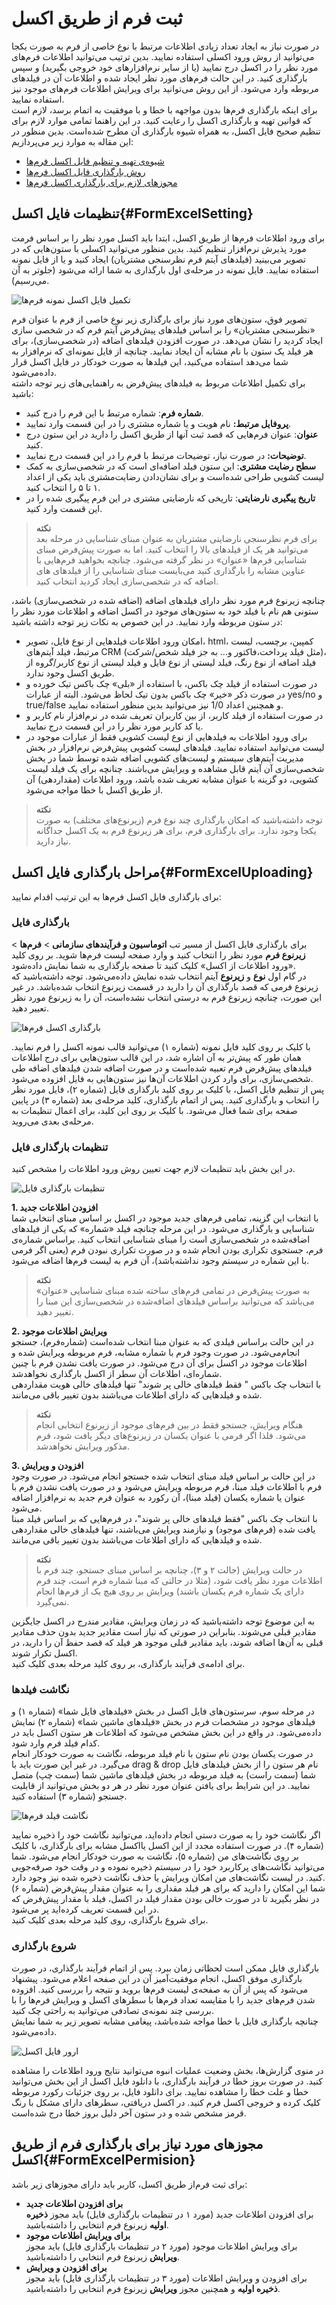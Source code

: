 # ثبت فرم از طریق اکسل

در صورت نیاز به ایجاد تعداد زیادی اطلاعات مرتبط با نوع خاصی از فرم به صورت یکجا می‌توانید از روش ورود اکسلی استفاده نمایید. بدین ترتیب می‌توانید اطلاعات فرم‌های مورد نظر را در اکسل درج نمایید (یا از سایر نرم‌افزارهای خود خروجی بگیرید) و سپس بارگذاری کنید. در این حالت فرم‌های مورد نظر ایجاد شده و اطلاعات آن در فیلدهای مربوطه وارد می‌شود. از این روش می‌توانید برای ویرایش اطلاعات فرم‌های موجود نیز استفاده نمایید.<br>
برای اینکه بارگذاری فرم‌ها بدون مواجهه با خطا و با موفقیت به اتمام برسد، لازم است که قوانین تهیه و بارگذاری اکسل را رعایت کنید. در این راهنما تمامی موارد لازم برای تنظیم صحیح فایل اکسل، به همراه شیوه بارگذاری آن مطرح شده‌است. بدین منظور در این مقاله به موارد زیر می‌پردازیم:<br>
- [شیوه‌ی تهیه و تنظیم فایل اکسل فرم‌ها](#FormExcelSetting)
- [روش بارگذاری فایل اکسل فرم‌ها](#FormExcelUploading)
- [مجوزهای لازم برای بارگذاری اکسل فرم‌ها](#FormExcelPermision)

## تنظیمات فایل اکسل{#FormExcelSetting}
برای ورود اطلاعات فرم‌ها از طریق اکسل، ابتدا باید اکسل مورد نظر را بر اساس فرمت مورد پذیرش نرم‌افزار تنظیم کنید. بدین منظور می‌توانید اکسلی با ستون‌هایی که در تصویر می‌بینید (فیلدهای آیتم فرم نظرسنجی مشتریان) ایجاد کنید و یا از فایل نمونه استفاده نمایید. فایل نمونه در مرحله‌ی اول بارگذاری به شما ارائه می‌شود (جلوتر به آن می‌رسیم).<br>

![تکمیل فایل اکسل نمونه فرم‌ها](./Images/form-excel-sample.png)

تصویر فوق،‌ ستون‌های مورد نیاز برای بارگذاری زیر نوع خاصی از فرم‌ با عنوان فرم «نظرسنجی مشتریان» را بر اساس فیلدهای پیش‌فرض آیتم فرم‌ که در شخصی سازی ایجاد کردید را نشان می‌دهد. در صورت افزودن فیلدهای اضافه (در شخصی‌سازی)، برای هر فیلد یک ستون با نام مشابه آن ایجاد نمایید. چنانچه از فایل نمونه‌ای که نرم‌افزار به شما می‌دهد استفاده می‌کنید، این فیلدها به صورت خودکار در فایل اکسل قرار داده‌می‌شود.<br>
برای تکمیل اطلاعات مربوط به فیلدهای پیش‌فرض به راهنمایی‌های زیر توجه داشته باشید:
- **شماره فرم**: شماره مرتبط با این فرم را درج کنید.
- **پروفایل مرتبط:** نام هویت و یا شماره مشتری را در این قسمت وارد نمایید.
- **عنوان**: عنوان فرم‌هایی که قصد ثبت آنها از طریق اکسل را دارید در این ستون درج کنید.
- **توضیحات:** در صورت نیاز، توضیحات مرتبط با فرم را در این قسمت درج نمایید.
- **سطح رضایت مشتری**: این ستون فیلد اضافه‌ای است که در شخصی‌سازی به کمک لیست کشویی طراحی شده‌است و برای نشان‌دادن رضایت‌مشتری باید یکی از اعداد ۱ تا ۵ را انتخاب کنید.
- **تاریخ پیگیری نارضایتی**: تاریخی که نارضایتی مشتری در این فرم پیگیری شده را در این قسمت وارد کنید.

> **نکته**<br>
>برای فرم نظرسنجی نارضایتی مشتریان به عنوان مبنای شناسایی در مرحله بعد می‌توانید هر یک از فیلدهای بالا را انتخاب کنید. اما به صورت پیش‌فرض مبنای شناسایی فرم‌ها «عنوان» در نظر گرفته می‌شود. چنانچه بخواهید فرم‌هایی با عناوین مشابه را بارگذاری کنید می‌بایست مبنای شناسایی را از فیلدهای های اضافه که در شخصی‌سازی ایجاد کردید انتخاب کنید.

چنانچه زیرنوع فرم‌ مورد نظر دارای فیلدهای اضافه (اضافه شده در شخصی‌سازی) باشد، ستونی هم نام با فیلد خود به ستون‌های موجود در اکسل اضافه و اطلاعات مورد نظر را در ستون مربوطه وارد نمایید. در این خصوص به نکات زیر توجه داشته باشید:<br>
- امکان ورود اطلاعات فیلدهایی از نوع فایل، تصویر، html، کمپین، برچسب، لیست مرتبط، فیلد آیتم‌های CRM (مثل فیلد پرداخت،‌فاکتور و... به جز فیلد شخص/شرکت)، فیلد اضافه از نوع رنگ، فیلد لیستی از نوع فایل و فیلد لیستی از نوع کاربر/گروه از طریق اکسل وجود ندارد.
- در صورت استفاده از فیلد چک باکس،‌ با استفاده از «بلی» چک باکس تیک خورده و در صورت ذکر «خیر» چک باکس بدون تیک لحاظ می‌شود. البته از عبارات yes/no و true/false و همچنین اعداد 1/0 نیز می‌توانید بدین منظور استفاده نمایید.
- در صورت استفاده از فیلد کاربر، از بین کاربران تعریف شده در نرم‌افزار نام کاربر و یا کد کاربر مورد نظر را در این قسمت درج نمایید.
- برای ورود اطلاعات به فیلدهایی از نوع لیست کشویی فقط از عبارات موجود در لیست می‌توانید استفاده نمایید. فیلدهای لیست کشویی پیش‌فرض نرم‌افزار در بخش مدیریت آیتم‌های سیستم و لیست‌های کشویی اضافه‌ شده توسط شما در بخش شخصی‌سازی آن آیتم قابل مشاهده و ویرایش می‌باشند. چنانچه برای یک فیلد لیست کشویی، دو گزینه با عنوان مشابه تعریف شده باشد، ورود اطلاعات (مقداردهی) آن از طریق اکسل با خطا مواجه می‌شود.

>**نکته**<br>
> توجه داشته‌باشید که امکان بارگذاری چند نوع فرم‌ (زیرنوع‌های مختلف) به صورت یکجا وجود ندارد. برای بارگذاری فرم‌، برای هر زیرنوع فرم‌ به یک اکسل جداگانه نیاز دارید.<br>

## مراحل بارگذاری فایل اکسل{#FormExcelUploading}
برای بارگذاری فایل اکسل فرم‌ها به این ترتیب اقدام نمایید:
### بارگذاری فایل
برای بارگذاری فایل اکسل از مسیر تب **اتوماسیون و فرآیندهای سازمانی** > **فرم‌ها** > **زیرنوع فرم** مورد نظر را انتخاب کنید و وارد صفحه لیست فرم‌ها شوید. بر روی کلید «ورود اطلاعات از اکسل» کلیک کنید تا صفحه بارگذاری به شما نمایش داده‌شود.<br>
در گام اول **نوع** و **زیرنوع** آیتم انتخاب شده نمایش داده‌می‌شود. توجه داشته‌باشید که زیرنوع فرمی که قصد بارگذاری آن را دارید در قسمت زیرنوع انتخاب شده‌باشد. در غیر این صورت، چنانچه زیرنوع فرم به درستی انتخاب نشده‌است، آن را به زیرنوع مورد نظر تعییر دهید.<br>

![بارگذاری اکسل فرم‌ها](./Images/form-excel-upload_2.8.4.png)

با کلیک بر روی کلید فایل نمونه (شماره ۱) می‌توانید قالب نمونه اکسل را فرم‌ نمایید. همان طور که پیش‌تر به آن اشاره شد، در این قالب ستون‌هایی برای درج اطلاعات فیلدهای پیش‌فرض فرم تعبیه شده‌است و در صورت اضافه شدن فیلدهای اضافه طی شخصی‌سازی، برای وارد کردن اطلاعات آن‌ها نیز ستون‌هایی به فایل افزوده می‌شود.<br>
پس از تنظیم فایل اکسل، با کلیک بر روی کلید بارگذاری فایل (شماره ۲)، فایل مورد نظر را انتخاب و بارگذاری کنید. پس از اتمام بارگذاری، کلید مرحله‌ی بعد (شماره ۳) در پایین صفحه برای شما فعال می‌شود. با کلیک بر روی این کلید، برای اعمال تنظیمات به مرحله‌ی بعدی می‌روید.<br>

### تنظیمات بارگذاری فایل
در این بخش باید تنظیمات لازم جهت تعیین روش ورود اطلاعات را مشخص کنید.

![تنظیمات بارگذاری فایل](./Images/form-excel-setting_2.8.4.png)

**1. افزودن اطلاعات جدید**<br>
با انتخاب این گزینه، تمامی فرم‌های جدید موجود در اکسل بر اساس مبنای انتخابی شما شناسایی و بارگذاری می‌شود. در این مرحله چنانچه فیلد «شماره» که یکی از فیلدهای اضافه‌شده در شخصی‌سازی است را مبنای شناسایی انتخاب کنید. براساس شماره‌ی فرم‌، جستجوی تکراری بودن انجام شده و در صورت تکراری نبودن فرم‌ (یعنی اگر فرمی با این شماره در سیستم وجود نداشته‌باشد)، آن فرم‌ به لیست فرم‌‌ها اضافه می‌شود.<br>

>**نکته** <br>
به صورت پیش‌فرض در تمامی فرم‌های ساخته شده مبنای شناسایی «عنوان» می‌باشد که می‌توانید براساس فیلدهای اضافه‌شده در شخصی‌سازی این مبنا را تغییر دهید.<br>

**2. ‌ویرایش اطلاعات موجود**<br>
در این حالت براساس فیلدی که به عنوان مبنا انتخاب شده‌است (شماره‌فرم)، جستجو انجام‌می‌شود. در صورت وجود فرم با شماره مشابه، فرم‌ مربوطه ویرایش شده و اطلاعات موجود در اکسل برای آن درج می‌شود. در صورت  یافت نشدن فرم با چنین شماره‌ای،‌ اطلاعات آن سطر از اکسل بارگذاری نخواهدشد. <br>
با انتخاب چک باکس " فقط فیلد‌های خالی پر شوند" تنها فیلدهای خالی هویت مقداردهی شده و فیلدهایی که دارای اطلاعات می‌باشند بدون تغییر باقی می‌مانند.<br>

>**نکته**<br>
> هنگام ویرایش، جستجو فقط در بین فرم‌های موجود از زیرنوع انتخابی انجام می‌شود. فلذا اگر فرمی با عنوان یکسان در زیرنوع‌های دیگر یافت شود، فرم‌ مذکور ویرایش نخواهدشد.<br>

**3. افزودن و ویرایش**<br>
در این حالت بر اساس فیلد مبنای انتخاب شده جستجو انجام می‌شود. در صورت وجود فرم‌ با اطلاعات فیلد مبنا، فرم مربوطه ویرایش می‌شود و در صورت یافت نشدن فرم‌ با عنوان یا شماره یکسان (فیلد مبنا)، آن رکورد به عنوان فرم‌ جدید به نرم‌افزار اضافه می‌شود.<br>
با انتخاب چک باکس "فقط فیلد‌های خالی پر شوند"،‌ در فرم‌‌هایی که بر اساس فیلد مبنا یافت شده (فرم‌‌های موجود) و نیازمند ویرایش می‌باشند، ‌تنها فیلدهای خالی مقداردهی شده و فیلدهایی که دارای اطلاعات می‌باشند بدون تغییر باقی می‌مانند.<br>

>**نکته**<br>
در حالت ویرایش (حالت ۲ و ۳)، چنانچه بر اساس مبنای جستجو، چند فرم‌ با اطلاعات مورد نظر یافت شود، (مثلا در حالتی که مبنا شماره فرم‌ است،‌ چند فرم دارای یک شماره فرم‌ یکسان باشند) ویرایش بر روی هیچ یک از فرم‌‌ها انجام نمی‌گیرد.<br>

به این موضوع توجه داشته‌باشید که در زمان ویرایش، مقادیر مندرج در اکسل جایگزین مقادیر قبلی می‌شوند. بنابراین در صورتی که نیاز است مقادیر جدید بدون حذف مقادیر قبلی به آن‌ها اضافه شوند، باید مقادیر قبلی موجود هر فیلد که قصد حفظ آن را دارید، در اکسل تکرار شوند.<br>
برای ادامه‌ی فرآیند بارگذاری، بر روی کلید مرحله بعدی کلیک کنید.<br>

### نگاشت فیلدها
در مرحله سوم، سرستون‌های فایل اکسل در بخش «فیلدهای فایل شما» (شماره ۱) و فیلدهای موجود در مشخصات فرم‌ در بخش «فیلدهای ماشین شما» (شماره ۲) نمایش داده‌می‌شود. در واقع در این بخش مشخص می‌شود که اطلاعات هر ستون اکسل باید در کدام فیلد فرم‌ وارد شود.<br>
در صورت یکسان بودن نام ستون با نام فیلد مربوطه،‌ نگاشت به صورت خودکار انجام می‌گیرد. در غیر این صورت باید با drag & drop نام هر ستون را از بخش فیلدهای فایل شما (سمت راست) به فیلد مربوطه در بخش فیلدهای ماشین شما (سمت چپ) متصل نمایید. در این شرایط برای یافتن عنوان مورد نظر در هر دو بخش می‌توانید از قابلیت جستجو (شماره ۳)‌ استفاده کنید.<br>

![نگاشت فیلد فرم‌‌ها](./Images/form-excel-mapping_2.8.4.png)

اگر نگاشت خود را به صورت دستی انجام داده‌اید، می‌توانید نگاشت خود را ذخیره نمایید (شماره ۴). در صورت استفاده مجدد از این اکسل یااکسل مشابه برای بارگذاری، با کلیک بر روی نگاشت‌های من (شماره ۵)، نگاشت به صورت خودکار انجام می‌شود. شما می‌توانید نگاشت‌های پرکاربرد خود را در سیستم ذخیره نموده و در وقت خود صرفه‌جویی کنید. در لیست نگاشت‌های من امکان ویرایش یا حذف نگاشت ذخیره شده نیز وجود دارد.<br>
شما این امکان را دارید که برای هر فیلد مقداری را به عنوان مقدار پیش‌فرض (شماره ۶) در نظر بگیرید تا در صورت خالی بودن مقدار فیلد در اکسل، فیلد با مقدار پیش‌فرض که در این قسمت تعریف کرده‌اید پر می‌شود.<br>
برای شروع بارگذاری، روی کلید مرحله بعدی کلیک کنید. <br>

### شروع بارگذاری
بارگذاری فایل ممکن است لحظاتی زمان ببرد. پس از اتمام فرآیند بارگذاری، در صورت بارگذاری موفق اکسل،‌ انجام موفقیت‌آمیز آن در این صفحه اعلام می‌شود. پیشنهاد می‌شود که پس از آن به صفحه‌ی لیست فرم‌‌ها بروید و نتیجه را بررسی کنید. افزوده شدن فرم‌‌های جدید را با مقایسه تعداد فرم‌ها با سطرهای اکسل و ویرایش فرم‌‌ها را با بررسی چند نمونه‌ی تصادفی می‌توانید به راحتی چک کنید.<br>
چنانچه بارگذاری فایل با خطا مواجه شده‌باشد، پیغامی مشابه تصویر زیر به شما نمایش داده‌می‌شود.<br>

![ارور فایل اکسل](./Images/form-upload-error.2.8.4.png)

در منوی گزارش‌ها، بخش وضعیت عملیات انبوه می‌توانید نتایج ورود اطلاعات را مشاهده کنید. در صورت بروز خطا در فرآیند بارگذاری، با دانلود فایل اکسل از این بخش می‌توانید خطا و علت خطا را مشاهده نمایید. برای دانلود فایل، بر روی جزئیات رکورد مربوطه کلیک کرده و خروجی اکسل فرم‌ کنید. در اکسل دریافتی، سطرهای دارای مشکل با رنگ قرمز مشخص شده و در ستون آخر دلیل بروز خطا درج شده‌است.<br>

## مجوزهای مورد نیاز برای بارگذاری فرم‌ از طریق اکسل{#FormExcelPermision}
برای ثبت فرم‌از طریق اکسل،‌ کاربر باید دارای مجوزهای زیر باشد:
- **برای افزودن اطلاعات جدید**<br>
برای افزودن اطلاعات جدید (مورد ۱ در تنظیمات بارگذاری فایل) باید مجوز **ذخیره اولیه** زیرنوع فرم‌ انتخابی را داشته‌باشید.
- **برای ویرایش اطلاعات موجود**<br>
برای ویرایش اطلاعات موجود (مورد ۲ در تنظیمات بارگذاری فایل) باید مجوز **ویرایش** زیرنوع فرم‌ انتخابی را داشته‌باشید.
- **برای افزودن و ویرایش**<br>
برای افزودن و ویرایش اطلاعات (مورد ۳ در تنظیمات بارگذاری فایل) باید مجوز **ذخیره اولیه** و همچنین مجوز **ویرایش** زیرنوع فرم‌ انتخابی را داشته‌باشید.






